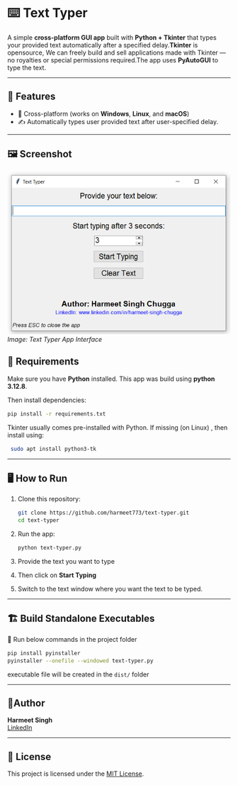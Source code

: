 # ⌨️ Text Typer

A simple **cross-platform GUI app** built with **Python + Tkinter** that types your provided text automatically after a specified delay.**Tkinter** is opensource, We can freely build and sell applications made with Tkinter — no royalties or special permissions required.The app uses **PyAutoGUI** to type the text.

---
## 🚀 Features
- 🧭 Cross-platform (works on **Windows**, **Linux**, and **macOS**)
- ✍️ Automatically types user provided text after user-specified  delay.
---

## 🖼️ Screenshot

  ![Text Typer App Screenshot](./images/text-typer.png)
  <br>
  <em>Image: Text Typer App Interface</em>

## 🧩 Requirements
Make sure you have **Python** installed. This app was build using **python 3.12.8**.

Then install dependencies:

```bash
pip install -r requirements.txt
```

Tkinter usually comes pre-installed with Python.
If missing (on Linux) , then install using:  
```bash
 sudo apt install python3-tk
``` 

---
## 🖥️ How to Run

1. Clone this repository:
   ```bash
   git clone https://github.com/harmeet773/text-typer.git
   cd text-typer
   ```

2. Run the app:
   ```bash
   python text-typer.py
   ```

3. Provide the text you want to type 

4. Then click on **Start Typing**

5. Switch to the text window where you want the text to be typed.

---

## 🏗️ Build Standalone Executables

🔹 Run below commands in the project folder
```bash
pip install pyinstaller
pyinstaller --onefile --windowed text-typer.py
```
executable file will be created in the `dist/` folder


---
## 🧑Author

**Harmeet Singh**  
[LinkedIn](https://www.linkedin.com/in/harmeet-singh-chugga)

---

## 🪪 License

This project is licensed under the [MIT License](LICENSE).
